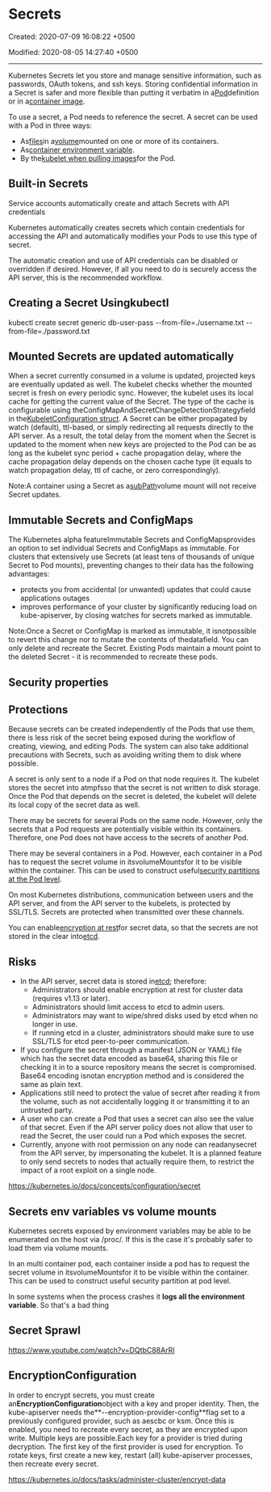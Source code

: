# Secrets

Created: 2020-07-09 16:08:22 +0500

Modified: 2020-08-05 14:27:40 +0500

---

Kubernetes Secrets let you store and manage sensitive information, such as passwords, OAuth tokens, and ssh keys. Storing confidential information in a Secret is safer and more flexible than putting it verbatim in a[Pod](https://kubernetes.io/docs/concepts/workloads/pods/pod-overview/)definition or in a[container image](https://kubernetes.io/docs/reference/glossary/?all=true#term-image).

To use a secret, a Pod needs to reference the secret. A secret can be used with a Pod in three ways:

- As[files](https://kubernetes.io/docs/concepts/configuration/secret/#using-secrets-as-files-from-a-pod)in a[volume](https://kubernetes.io/docs/concepts/storage/volumes/)mounted on one or more of its containers.
- As[container environment variable](https://kubernetes.io/docs/concepts/configuration/secret/#using-secrets-as-environment-variables).
- By the[kubelet when pulling images](https://kubernetes.io/docs/concepts/configuration/secret/#using-imagepullsecrets)for the Pod.

## Built-in Secrets

Service accounts automatically create and attach Secrets with API credentials

Kubernetes automatically creates secrets which contain credentials for accessing the API and automatically modifies your Pods to use this type of secret.

The automatic creation and use of API credentials can be disabled or overridden if desired. However, if all you need to do is securely access the API server, this is the recommended workflow.

## Creating a Secret Usingkubectl

kubectl create secret generic db-user-pass --from-file=./username.txt --from-file=./password.txt

## Mounted Secrets are updated automatically

When a secret currently consumed in a volume is updated, projected keys are eventually updated as well. The kubelet checks whether the mounted secret is fresh on every periodic sync. However, the kubelet uses its local cache for getting the current value of the Secret. The type of the cache is configurable using theConfigMapAndSecretChangeDetectionStrategyfield in the[KubeletConfiguration struct](https://github.com/kubernetes/kubernetes/blob/master/staging/src/k8s.io/kubelet/config/v1beta1/types.go). A Secret can be either propagated by watch (default), ttl-based, or simply redirecting all requests directly to the API server. As a result, the total delay from the moment when the Secret is updated to the moment when new keys are projected to the Pod can be as long as the kubelet sync period + cache propagation delay, where the cache propagation delay depends on the chosen cache type (it equals to watch propagation delay, ttl of cache, or zero correspondingly).

Note:A container using a Secret as a[subPath](https://kubernetes.io/docs/concepts/storage/volumes#using-subpath)volume mount will not receive Secret updates.

## Immutable Secrets and ConfigMaps

The Kubernetes alpha featureImmutable Secrets and ConfigMapsprovides an option to set individual Secrets and ConfigMaps as immutable. For clusters that extensively use Secrets (at least tens of thousands of unique Secret to Pod mounts), preventing changes to their data has the following advantages:

- protects you from accidental (or unwanted) updates that could cause applications outages
- improves performance of your cluster by significantly reducing load on kube-apiserver, by closing watches for secrets marked as immutable.

Note:Once a Secret or ConfigMap is marked as immutable, it isnotpossible to revert this change nor to mutate the contents of thedatafield. You can only delete and recreate the Secret. Existing Pods maintain a mount point to the deleted Secret - it is recommended to recreate these pods.

## Security properties

## Protections

Because secrets can be created independently of the Pods that use them, there is less risk of the secret being exposed during the workflow of creating, viewing, and editing Pods. The system can also take additional precautions with Secrets, such as avoiding writing them to disk where possible.

A secret is only sent to a node if a Pod on that node requires it. The kubelet stores the secret into atmpfsso that the secret is not written to disk storage. Once the Pod that depends on the secret is deleted, the kubelet will delete its local copy of the secret data as well.

There may be secrets for several Pods on the same node. However, only the secrets that a Pod requests are potentially visible within its containers. Therefore, one Pod does not have access to the secrets of another Pod.

There may be several containers in a Pod. However, each container in a Pod has to request the secret volume in itsvolumeMountsfor it to be visible within the container. This can be used to construct useful[security partitions at the Pod level](https://kubernetes.io/docs/concepts/configuration/secret/#use-case-secret-visible-to-one-container-in-a-pod).

On most Kubernetes distributions, communication between users and the API server, and from the API server to the kubelets, is protected by SSL/TLS. Secrets are protected when transmitted over these channels.

You can enable[encryption at rest](https://kubernetes.io/docs/tasks/administer-cluster/encrypt-data/)for secret data, so that the secrets are not stored in the clear into[etcd](https://kubernetes.io/docs/tasks/administer-cluster/configure-upgrade-etcd/).

## Risks

- In the API server, secret data is stored in[etcd](https://kubernetes.io/docs/tasks/administer-cluster/configure-upgrade-etcd/); therefore:
  - Administrators should enable encryption at rest for cluster data (requires v1.13 or later).
  - Administrators should limit access to etcd to admin users.
  - Administrators may want to wipe/shred disks used by etcd when no longer in use.
  - If running etcd in a cluster, administrators should make sure to use SSL/TLS for etcd peer-to-peer communication.
- If you configure the secret through a manifest (JSON or YAML) file which has the secret data encoded as base64, sharing this file or checking it in to a source repository means the secret is compromised. Base64 encoding isnotan encryption method and is considered the same as plain text.
- Applications still need to protect the value of secret after reading it from the volume, such as not accidentally logging it or transmitting it to an untrusted party.
- A user who can create a Pod that uses a secret can also see the value of that secret. Even if the API server policy does not allow that user to read the Secret, the user could run a Pod which exposes the secret.
- Currently, anyone with root permission on any node can readanysecret from the API server, by impersonating the kubelet. It is a planned feature to only send secrets to nodes that actually require them, to restrict the impact of a root exploit on a single node.

<https://kubernetes.io/docs/concepts/configuration/secret>

## Secrets env variables vs volume mounts

Kubernetes secrets exposed by environment variables may be able to be enumerated on the host via /proc/. If this is the case it's probably safer to load them via volume mounts.

In an multi container pod, each container inside a pod has to request the secret volume in itsvolumeMountsfor it to be visible within the container. This can be used to construct useful security partition at pod level.

In some systems when the process crashes it **logs all the environment variable**. So that's a bad thing

## Secret Sprawl

<https://www.youtube.com/watch?v=DQtbC88ArRI>

## EncryptionConfiguration

In order to encrypt secrets, you must create an**EncryptionConfiguration**object with a key and proper identity. Then, the kube-apiserver needs the**--encryption-provider-config**flag set to a previously configured provider, such as aescbc or ksm. Once this is enabled, you need to recreate every secret, as they are encrypted upon write. Multiple keys are possible.Each key for a provider is tried during decryption. The first key of the first provider is used for encryption. To rotate keys, first create a new key, restart (all) kube-apiserver processes, then recreate every secret.

<https://kubernetes.io/docs/tasks/administer-cluster/encrypt-data>
